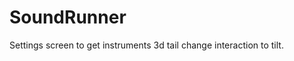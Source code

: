 SoundRunner
===========



Settings screen to get instruments
3d tail 
change interaction to tilt.

